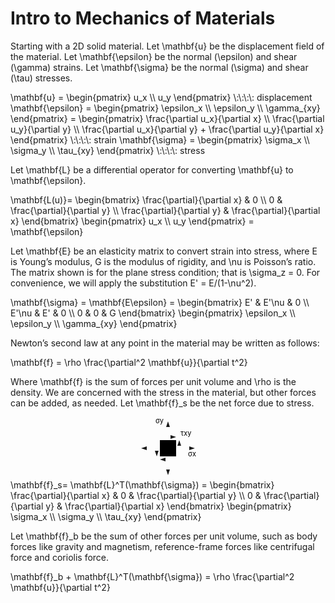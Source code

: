 # Intro to Mechanics of Materials

Starting with a 2D solid material. Let <la-tex>\mathbf{u}</la-tex> be the
displacement field of the material.  Let <la-tex>\mathbf{\epsilon}</la-tex> be the normal 
<la-tex>(\epsilon)</la-tex> and shear <la-tex>(\gamma)</la-tex> strains.  Let 
<la-tex>\mathbf{\sigma}</la-tex> be the normal <la-tex>(\sigma)</la-tex> and
shear <la-tex>(\tau)</la-tex> stresses.

<la-tex display="block">
\mathbf{u} = 
\begin{pmatrix}
  u_x \\ u_y
\end{pmatrix} \:\:\:\: displacement
</la-tex>

<la-tex display="block">
\mathbf{\epsilon} =
\begin{pmatrix}
  \epsilon_x \\ \epsilon_y \\ \gamma_{xy}
\end{pmatrix} =
\begin{pmatrix}
  \frac{\partial u_x}{\partial x} \\
  \frac{\partial u_y}{\partial y} \\
  \frac{\partial u_x}{\partial y} +
  \frac{\partial u_y}{\partial x}
\end{pmatrix} \:\:\:\: strain
</la-tex>

<la-tex display="block">
  \mathbf{\sigma} =
  \begin{pmatrix}
    \sigma_x \\ \sigma_y \\ \tau_{xy}
  \end{pmatrix} \:\:\:\: stress
</la-tex>

Let <la-tex>\mathbf{L}</la-tex> be a differential operator for converting 
<la-tex>\mathbf{u}</la-tex> to <la-tex>\mathbf{\epsilon}</la-tex>.

<la-tex display="block">
\mathbf{L(u)}=
\begin{bmatrix}
  \frac{\partial}{\partial x} & 0 \\
  0 & \frac{\partial}{\partial y} \\
  \frac{\partial}{\partial y} &
  \frac{\partial}{\partial x}
\end{bmatrix}
\begin{pmatrix}
  u_x \\ u_y
\end{pmatrix}
= \mathbf{\epsilon}
</la-tex>

Let <la-tex>\mathbf{E}</la-tex> be an elasticity matrix to convert strain into
stress, where <la-tex>E</la-tex> is Young’s modulus, <la-tex>G</la-tex> is the
modulus of rigidity, and <la-tex>\nu</la-tex> is Poisson’s ratio.  The matrix
shown is for the plane stress condition; that is <la-tex>\sigma_z = 0</la-tex>.
For convenience, we will apply the substitution <la-tex>E' = E/(1-\nu^2)</la-tex>.

<la-tex display="block">
  \mathbf{\sigma} =
  \mathbf{E\epsilon} =
  \begin{bmatrix}
    E' & E'\nu & 0 \\
    E'\nu & E' & 0 \\
    0 & 0 & G
  \end{bmatrix}
  \begin{pmatrix}
    \epsilon_x \\ \epsilon_y \\ \gamma_{xy}
  \end{pmatrix}
</la-tex>

Newton’s second law at any point in the material may be written as follows:

<la-tex display="block">
  \mathbf{f} = \rho
  \frac{\partial^2 \mathbf{u}}{\partial t^2}
</la-tex>

Where <la-tex>\mathbf{f}</la-tex> is the sum of forces per unit volume and
<la-tex>\rho</la-tex> is the density.  We are concerned with the
stress in the material, but other forces can be added, as needed.  Let
<la-tex>\mathbf{f}_s</la-tex> be the net force due to stress.
  
<svg width="100" height="100" style="display: block; margin: auto;">
  <style>
    line {
      stroke-width: 1.5px;
    }
    text {
      font-size: 11px;
    }
  </style>
  <defs>
    <marker id="arrow" markerWidth="6" markerHeight="4" refX="4" refY="2" orient="auto-start-reverse">
      <path d="M 0 0 L 6 2 L 0 4 z" style="fill: currentColor; stroke: none;" />
    </marker>
  </defs>
  <polygon points="37,37 63,37 63,63 37,63" />
  <text x="43" y="10" text-anchor="end" >
    σ<tspan class="subscript">y</tspan>
  </text>
  <text x="95" y="63" text-anchor="end" >
    σ<tspan class="subscript">x</tspan>
  </text>
  <text x="70" y="30" text-anchor="start" >
    τ<tspan class="subscript">xy</tspan>
  </text>
  <line x1="50" y1="30" x2="50" y2="10" stroke-width="2px" marker-end="url(#arrow)" />
  <line x1="50" y1="70" x2="50" y2="90" stroke-width="2px" marker-end="url(#arrow)" />
  <line x1="30" y1="50" x2="10" y2="50" stroke-width="2px" marker-end="url(#arrow)" />
  <line x1="70" y1="50" x2="90" y2="50" stroke-width="2px" marker-end="url(#arrow)" />
  <line x1="40" y1="32" x2="60" y2="32" stroke-width="2px" marker-end="url(#arrow)" />
  <line x1="60" y1="68" x2="40" y2="68" stroke-width="2px" marker-end="url(#arrow)" />
  <line x1="32" y1="40" x2="32" y2="60" stroke-width="2px" marker-end="url(#arrow)" />
  <line x1="68" y1="60" x2="68" y2="40" stroke-width="2px" marker-end="url(#arrow)" />
</svg>

<la-tex display="block">
  \mathbf{f}_s=
  \mathbf{L}^T(\mathbf{\sigma}) =
  \begin{bmatrix}
    \frac{\partial}{\partial x} & 0 & \frac{\partial}{\partial y} \\
    0 & \frac{\partial}{\partial y} & \frac{\partial}{\partial x}
  \end{bmatrix}
  \begin{pmatrix}
    \sigma_x \\
    \sigma_y \\
    \tau_{xy}
  \end{pmatrix}
</la-tex>

Let <la-tex>\mathbf{f}_b</la-tex> be the sum of other forces per unit volume,
such as body forces like  gravity and magnetism, reference-frame forces like
centrifugal force and coriolis force.

<la-tex display="block">
  \mathbf{f}_b + \mathbf{L}^T(\mathbf{\sigma}) =
  \rho \frac{\partial^2 \mathbf{u}}{\partial t^2}
</la-tex>
